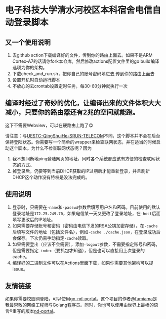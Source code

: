 # 电子科技大学清水河校区本科宿舍电信自动登录脚本

## 又一个使用说明

1. 去github action下载编译好的文件，传到你的路由上面去。如果不是ARM Cortex-A7的话请你fork本仓库，然后修改actions配置文件里的go build编译选项为你的架构。
2. 下载check_and_run.sh，把你自己的账号密码填进去,传到你的路由上面去
3. 设置开机时自动运行脚本
4. 不放心的去crontab设置定时任务，每30-60分钟就执行一次

编译时经过了奇妙的优化，让编译出来的文件体积大大减小，只要你的路由器还有2兆的空间就能跑。
--------

这下不需要Webview，可以在硬路由上跑了😋

请注意：与[UESTC-QingShuiHe-SRUN-TELECOM](https://github.com/coolmoon327/UESTC-QingShuiHe-SRUN-TELECOM)不同，这个脚本并不会在后台保持登陆状态。你需要写一个简单的wrapper来检查联网状态，并在适当的时候启动这个脚本。为什么不检查联网状态呢？因为

1. 我不想间断地ping登陆网页的地址，同时各个系统都应该有方便的检查联网状态的方式。
2. 掉登录后，仍要等到当前DHCP获取的IP过期后才能重新登录，并且刷新DHCP这个动作没有特权是没法完成的。

## 使用说明
1. 登录时，只需要在`-name`和`-passwd`参数后填写用户名和密码。目前使用的默认登录地址是`172.25.249.70`，如果电信某一天又更改了登录地址，在`-host`后面填写更改后的IP地址。
2. 如果需要存储账号和密码（密码由电信下发的RSA公钥加密存储），在`-cache`后填写文件的地址（包括文件名），例如`-cache ./cache.json`，在登录成功后会保存。下次仍需手动指定`-cache`读取。
3. 如果需要登出（应该不会需要），添加`-logout`参数，不需要指定账号和密码，但是需要指定`-index`（要抓包才知道），但是也可以直接用上次登录的cache。
4. 编译好的二进制文件可以在Actions里面下载，如果你需要其他架构可以提issue。

## 友情链接
如果你需要校园网登陆，可以使用[go-nd-portal](https://github.com/fumiama/go-nd-portal)。这个项目的作者[@fumiama](https://github.com/fumiama)是我最崇敬的网络工程师与Golang程序员。同时，你也可以使用由世界上最棒的语言®重写的版本[nd-portal](https://github.com/NetUnion/nd-portal)。
